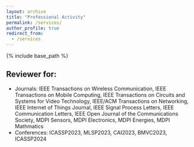 ```yaml
---
layout: archive
title: "Professional Activity"
permalink: /services/
author_profile: true
redirect_from:
  - /services
---
```


{% include base_path %}

## Reviewer for:
* Journals:
	IEEE Transactions on Wireless Communication, IEEE Transactions on Mobile Computing, IEEE Transactions on Circuits and Systems for Video Technology, IEEE/ACM Transactions on Networking, IEEE Internet of Things Journal, IEEE Signal Process Letters, IEEE Communication Letters, IEEE Open Journal of the Communications Society, MDPI Sensors, MDPI Electronics, MDPI Energies, MDPI Mathmatics
* Conferences:
	ICASSP2023, MLSP2023, CAI2023, BMVC2023, ICASSP2024

